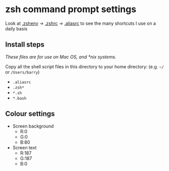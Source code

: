 # zsh command prompt settings

Look at [.zshenv](.zshenv) -> [.zshrc](.zshrc) -> [.aliasrc](.aliasrc) to see the many shortcuts I use on a daily basis

## Install steps

_These files are for use on Mac OS, and \*nix systems._

Copy all the shell script files in this directory to your home directory: (e.g. `~/` or `/Users/barry`)
- `.aliasrc`
- `.zsh*`
- `*.sh`
- `*.bash`

## Colour settings
- Screen background
  - R:0 
  - G:0
  - B:80
- Screen text
   - R:187
   - G:187
   - B:0
